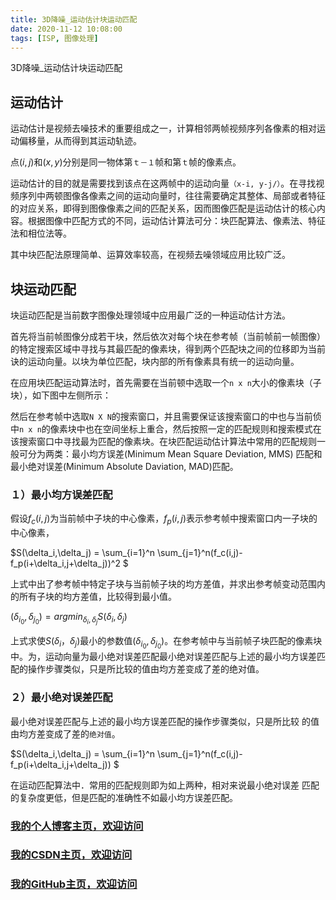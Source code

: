```yaml
---
title: 3D降噪_运动估计块运动匹配
date: 2020-11-12 10:08:00
tags: [ISP, 图像处理]
---
```


3D降噪_运动估计块运动匹配
<!--more-->

## 运动估计
运动估计是视频去噪技术的重要组成之一，计算相邻两帧视频序列各像素的相对运动偏移量，从而得到其运动轨迹。

点$(i,j)$和$(x,y)$分别是同一物体第`ｔ－１`帧和第`ｔ`帧的像素点。

运动估计的目的就是需要找到该点在这两帧中的运动向量`（x-i, y-j/）`。在寻找视频序列中两顿图像各像素之间的运动向量时，往往需要确定其整体、局部或者特征的对应关系，即得到图像像素之间的匹配关系，因而图像匹配是运动估计的核心内容。根据图像中匹配方式的不同，运动估计算法可分：块匹配算法、像素法、特征法和相位法等。

其中块匹配法原理简单、运算效率较高，在视频去噪领域应用比较广泛。

## 块运动匹配

块运动匹配是当前数字图像处理领域中应用最广泛的一种运动估计方法。

首先将当前帧图像分成若干块，然后依次对每个块在参考帧（当前帧前一帧图像）的特定搜索区域中寻找与其最匹配的像素块，得到两个匹配块之间的位移即为当前诀的运动向量。以块为单位匹配，块内部的所有像素具有统一的运动向量。

在应用块匹配运动算法时，首先需要在当前顿中选取一个`n x n`大小的像素块（子块），如下图中左侧所示：

然后在参考帧中选取`N X N`的搜索窗口，并且需要保证该搜索窗口的中也与当前侦中`n x n`的像素块中也在空间坐标上重合，然后按照一定的匹配规则和搜索模式在该搜索窗口中寻找最为匹配的像素块。在块匹配运动估计算法中常用的匹配规则一般可分为两类：最小均方误差(Minimum Mean Square Deviation, MMS)
匹配和最小绝对误差(Minimum Absolute Daviation, MAD)匹配。


### １）最小均方误差匹配
假设$f_c(i,j)$为当前帧中子块的中心像素，$f_p(i,j)$表示参考帧中搜索窗口内一子块的中心像素，

$S(\delta_i,\delta_j) = \sum_{i=1}^n \sum_{j=1}^n(f_c(i,j)-f_p(i+\delta_i,j+\delta_j))^2 $ 

上式中出了参考帧中特定子块与当前帧子块的均方差值，并求出参考帧变动范围内的所有子块的均方差值，比较得到最小值。

$(\delta_{i_{0}},\delta_{j_{0}}) = argmin_{\delta_{i},\delta_{j}}
S(\delta_i,\delta_j)$ 

上式求使$S(\delta_i，\delta_j)$最小的参数值$(\delta_{i_{0}},\delta_{j_{0}})$。在参考帧中与当前帧子块匹配的像素块中。为，运动向量为最小绝对误差匹配最小绝对误差匹配与上述的最小均方误差匹配的操作步骤类似，只是所比较的值由均方差变成了差的绝对值。

### ２）最小绝对误差匹配
最小绝对误差匹配与上述的最小均方误差匹配的操作步骤类似，只是所比较
的值由均方差变成了差的`绝对值`。

$S(\delta_i,\delta_j) = \sum_{i=1}^n \sum_{j=1}^n(f_c(i,j)-f_p(i+\delta_i,j+\delta_j)) $ 

在运动匹配算法中．常用的匹配规则即为如上两种，相对来说最小绝对误差
匹配的复杂度更低，但是匹配的准确性不如最小均方误差匹配。


### [我的个人博客主页，欢迎访问](http://www.aomanhao.top/)
### [我的CSDN主页，欢迎访问](https://blog.csdn.net/Aoman_Hao)
### [我的GitHub主页，欢迎访问](https://github.com/AomanHao)


